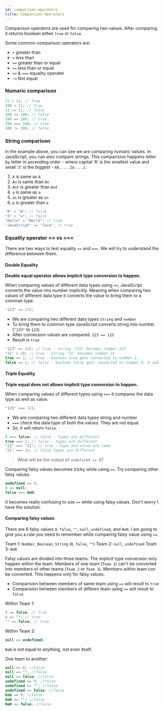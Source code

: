 ```yaml
---
id: comparison-operators
title: Comparison Operators
---
```


Comparison operators are used for comparing two values. After comparing it returns boolean either `true` or `false`.

Some common comparison operators are:

- `>` greater than
- `<` less than
- `>=` greater than or equal
- `<=` less than or equal
- `==` & `===` equality operater
- `!=` Not equal

### Numaric comparison

```js
21 > 11; // true
200 < 11; // true
11 >= 21; // false
200 <= 100; // false
200 == 200; // true
200 === 200; // true
200 != 200; // false
```

### String comparison

In the example above, you can see we are comparing numaric values. In JavaScript, you can also compare strings. This comparision happens letter by letter in ascending order - where capital 'A' is the smallest value and small 'z' is the biggest - `AB.....Za....z`.

1. `A` is same as `A`
2. `An` is same than `An`
3. `Ant` is greater than `And`
4. `a` is same as `a`
5. `as` is greater as `an`
6. `p` is greater than `a`

```js
"A" > "B"; // false
"d" < "a"; // false
"Hello" < "World"; // true
"JavaScript" >= "Java"; // true
```

### Equality operator == vs ===

There are two ways to test equality `==` and `===`. We will try to understand the difference between them.

#### Double Equality

**Double equal operator allows implicit type conversion to happen.**

When comparing values of different data types using `==`, JavaScript converts the value into number implicitly. Meaning when comparing two values of different data type it converts the value to bring them to a comman type.

```js
"123" == 123;
```

- We are comparing two different data types `string` and `number`
- To bring them to common type JavaScript converts string into number. (`"123"` to `123`)
- After conversion values are compared. `123 == 123`
- Result is `true`

```js
"123" == 123; // true - string "123" becomes number 123
"21" > 20; // true - string "21" becomes number 21
true == 1; // true - boolean true gets converted to number 1.
false == 1; // false - boolean false gets converted to number 0, 0 and 1 is not equal.
```

#### Triple Equality

**Triple equal does not allows implicit type conversion to happen.**

When comparing values of different types using `===` it compares the data type as well as value.

```js
"123" === 123;
```

- We are comparing two different data types string and number
- `===` check the data type of both the values. They are not equal.
- So, it will return `false`.

```js
0 === false; // false - types are different
true === 1; // false - types are different
"21" === "21"; // true - type and value are same
"21" === 21; // false types are different
```

> What will be the output of `undefined == 0`?

Comparing falsy values becomes tricky while using `==`. Try comparing other falsy values.

```js
undefined == 0;
0 == null;
false === NaN;
```

It becomes really confusing to use `==` while using falsy values. Don't worry I have the solution.

#### Comparing falsy values

There are 6 falsy values `0`, `false`, `""`, `null`, `undefined`, and `NaN`. I am going to give you a rule you need to remember while comparing falsy value using `==`.

Team 1: `Number`, `Boolean`, `String` (`0`, `false`, `""`)
Team 2: `null`, `undefined`
Team 3: `NaN`

Falsy values are divided into three teams. The implicit type conversion only happen within the team. Members of one team (`Team 1`) can't be converted into members of other teams (`Team 2` or `Team 3`). Members within team con be converted. This happens only for falsy values.

- Comparision between members of same team using `==` will result to `true`
- Comparision between members of differen team using `==` will result to `false`

Within Team 1:

```js
0 == false; // true
0 == ""; // true
"" == false; // true
```

Within Team 2:

```js
null == undefined;
```

`NaN` is not equal to anything, not even itself.

One team to another:

```js
null == 0; //false
null == ""; //false
null == false; //false
undefined == 0; //false
undefined == ""; //false
undefined == false; //false
NaN == 0; //false
NaN == ""; //false
NaN == false; //false
```
